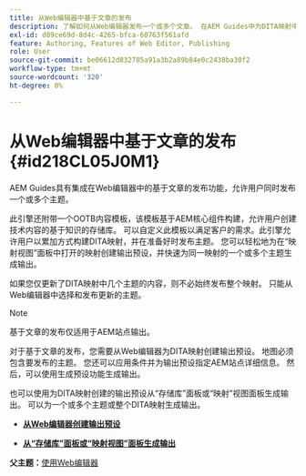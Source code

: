 ```yaml
---
title: 从Web编辑器中基于文章的发布
description: 了解如何从Web编辑器发布一个或多个文章。 在AEM Guides中为DITA映射中的一个或多个主题生成输出。
exl-id: d89ce69d-8d4c-4265-bfca-60763f561afd
feature: Authoring, Features of Web Editor, Publishing
role: User
source-git-commit: be06612d832785a91a3b2a89b84e0c2438ba30f2
workflow-type: tm+mt
source-wordcount: '320'
ht-degree: 0%

---
```


# 从Web编辑器中基于文章的发布 {#id218CL05J0M1}

AEM Guides具有集成在Web编辑器中的基于文章的发布功能，允许用户同时发布一个或多个主题。

此引擎还附带一个OOTB内容模板，该模板基于AEM核心组件构建，允许用户创建技术内容的基于知识的存储库。 可以自定义此模板以满足客户的需求。此引擎允许用户以累加方式构建DITA映射，并在准备好时发布主题。 您可以轻松地为在“映射视图”面板中打开的映射创建输出预设，并快速为同一映射的一个或多个主题生成输出。

如果您仅更新了DITA映射中几个主题的内容，则不必始终发布整个映射。 只能从Web编辑器中选择和发布更新的主题。

>[!NOTE]
>
> 基于文章的发布仅适用于AEM站点输出。

对于基于文章的发布，您需要从Web编辑器为DITA映射创建输出预设。 地图必须包含要发布的主题。 您还可以应用条件并为输出预设指定AEM站点详细信息。 然后，可以使用生成预设功能生成输出。

也可以使用为DITA映射创建的输出预设从“存储库”面板或“映射”视图面板生成输出。 可以为一个或多个主题或整个DITA映射生成输出。

- **[从Web编辑器创建输出预设](web-editor-article-publishing-presets.md)**

- **[从“存储库”面板或“映射视图”面板生成输出](web-editor-article-publishing-output.md)**


**父主题：**[&#x200B;使用Web编辑器](web-editor.md)
